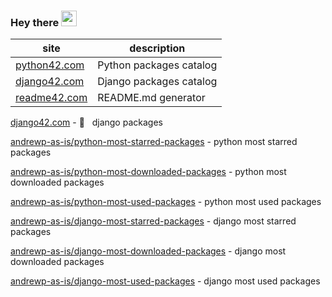 ### Hey there <img src="https://media.giphy.com/media/hvRJCLFzcasrR4ia7z/giphy.gif" width="25px">

|site|description|
|-|-|
| <a href="https://python42.com" target="_blank">python42.com</a> | Python packages catalog |
| <a href="https://django42.com" target="_blank">django42.com</a> | Django packages catalog |
| <a href="https://readme42.com" target="_blank">readme42.com</a> | README.md generator |

[django42.com](http://django42.com) - :snake: &nbsp; django packages

[andrewp-as-is/python-most-starred-packages](https://github.com/andrewp-as-is/python-most-starred-packages) - python most starred packages

[andrewp-as-is/python-most-downloaded-packages](https://github.com/andrewp-as-is/python-most-downloaded-packages) - python most downloaded packages

[andrewp-as-is/python-most-used-packages](https://github.com/andrewp-as-is/python-most-used-packages) - python most used packages

[andrewp-as-is/django-most-starred-packages](https://github.com/andrewp-as-is/django-most-starred-packages) - django most starred packages

[andrewp-as-is/django-most-downloaded-packages](https://github.com/andrewp-as-is/django-most-downloaded-packages) - django most downloaded packages

[andrewp-as-is/django-most-used-packages](https://github.com/andrewp-as-is/django-most-used-packages) - django most used packages
